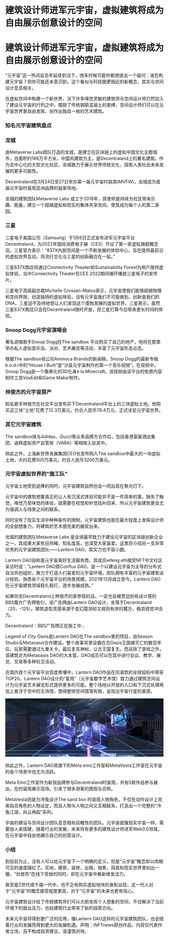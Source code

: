 # 建筑设计师进军元宇宙，虚拟建筑将成为自由展示创意设计的空间


# 建筑设计师进军元宇宙，虚拟建筑将成为自由展示创意设计的空间

“元宇宙”这一热词自去年延续到当下，很多时候可能你都想提出一个疑问：谁在构建元宇宙？但你可能还未意识到，这个看似与科技圈更相近的新概念，其实与空间设计息息相关。

在虚拟空间中构建一个新世界，当下许多嗅觉灵敏的建筑师与空间设计师已然加入了建设元宇宙的行列之中。摆脱了传统钢筋混凝土的束缚，空间设计师们可以在元宇宙世界里自由发挥，创作出独具一格的艺术建筑。

### 知名元宇宙建筑盘点

### 龙城

由Metaverse Labs团队打造的龙城，是建立在区块链上的虚拟中国文化主题城市，总面积约166万平方米，中国风建筑为主，是Decentraland上的著名建筑。作为去中心化的大型文化社区，龙城致力于展示世界传统文化，探索人类社会未来发展的更多可能性。

Decentraland在3月24日至27日举办第一届元宇宙时装周(MVFW)，龙城成为首届元宇宙时装周亚洲品牌的独家场地。

龙城的建筑团队Metaverse Labs 成立于2018年，其使命是持续为社区带来乐趣、能量，建立一个超越虚拟和现实的集体共享空间，使其成为每个人的第二家园。



### 三星

三星电子美国公司（Samsung）于1月6日正式宣布进军元宇宙平台Decentraland，为2022年国际消费电子展（CES）开设了第一家虚拟旗舰概念店。三星官方表示：“837X内部空间是一个不断发展的体验中心，旨在提供最前沿的虚拟世界互动，将流行文化与三星的创新融合在一起。”

三星837X商店将通过Connectivity Theater和Sustainability Forest为用户提供虚拟体验，当中Connectivity Theater在CES 2022期间循环播放三星电子的宣传片。

三星电子高级副总裁Michelle Crossan-Matos表示，元宇宙使我们能够超越物理和空间界限，创造独特的虚拟体验，没有元宇宙我们不可能做到，创新是我们的DNA，三星迫不及待地想让人们发现这个蓬勃发展的虚拟世界。三星表示，虽然三星837X商店只会在Decentraland限时开放，但三星打算今后带来更长时间的体验。

### Snoop Dogg元宇宙演唱会

著名说唱歌手Snoop Dogg在The sandbox 平台购买了自己的地产，他将在那里举办私人虚拟音乐会、派对、艺术展览等活动，丰富了元宇宙形态业态。

根据The sandbox母公司Animoca Brands的新闻稿，Snoop Dogg的最新专辑b.o.d.r中的“House I Built”是“沙盒元宇宙制作的第一个音乐视频”。在视频中，Snoop Dogg是一个像素化的3D化身à la Minecraft。该视频由该平台的免费内容制作工具VoxEdit和Game Maker制作。





### 林俊杰的元宇宙房产

知名歌手林俊杰在社交平台宣布买下Decentraland平台上的三块虚拟土地。他购买这三块“土地”花费了12.3万美元，约合人民币78.4万元，正式涉足元宇宙世界。

### 其它元宇宙建筑

The sandbox继与Adidas、Gucci等众多品牌方合作后，包括香港富豪酒店集团、迪拜虚拟资产监管局（VARA）等相继入驻其中。

除此之外，上海新世界发展集团CEO也宣布购入The sandbox中最大的一块虚拟土地，大约花费500万美元，约合人民币3200万美元。

### 元宇宙虚拟世界的"施工队"

元宇宙土地受到追捧的同时，元宇宙建筑自然也会一同出现在聚光灯下。

元宇宙中的建筑想要真正的让人有沉浸式体验可能并不是一件简单的事，缺失了触觉，嗅觉乃至味觉的体验，就需要在视觉和听觉找补回来，所以元宇宙建筑更会尤为强调人与场景之间的联系。

同时没有了现实生活中种种条件的限制，元宇宙建筑也能在最大程度上发挥设计师的全部想象力，将建筑的艺术感完美的展现出来。

龙城的建筑团队Metaverse Labs 是全球最早致力于建设元宇宙的区块链创新企业之一，其成果大家有目共睹，知名度高，也深受大家喜爱。这里将介绍另一支非常优秀的元宇宙建筑团队——Lantern DAO，其实力也不容小觑。

Lantern DAO自称是元宇宙美好生活服务商，其成员wfeng.eth接受NFT中文社区采访时说：“Lantern DAO原Conflux DAO，是一个以建设元宇宙为主导的分布式自治共创组织，致力于打造人们喜爱的元宇宙环境。团队拥有丰富的元宇宙建筑设计经验，熟悉各个元宇宙平台的场景搭建。2021年12月成立至今，Lantern DAO在元宇宙建筑领域稳扎稳打，逐步发展成熟。”

如果你去Decentraland上林俊杰的家参观的话，一定也会被旁边别有设计感的BBS魔方广告牌吸引，该广告牌由Lantern DAO设计，坐落于Decentraland（20，-125）。建筑造型灵感来源于变幻莫测却又规则有序的魔方，极具视觉冲击力。

Decentraland：BBS广告牌正在施工中...

Legend of City Oasis是Lantern DAO在The sandbox里的项目，由Season Studio与Metaoasis合作建设。整个故事背景设置在古Oasis王国被灭亡的数百年后，玩家需要通过九重关卡，最后复苏神树，让古王国复生。而且除了游戏之外，该建筑亦为Metaoasis DAO的大本营，DAO成员可以在其中进行会议、教学、展览、交易等多种社交活动。

在国内首个元宇宙平台百度希壤中，Lantern DAO作品在风语筑的全球招标中荣获TOP20。Lantern DAO设计的“星雨”（元宇宙数字艺术馆）致力通过建筑空间设计为元宇宙艺术展览形式提供更多的可能。整个场地以开放的入口和下沉式处理再加上悬浮于空中的主场馆，使得整体空间错落有致，呈现出宇宙行星的美感。

!["星雨"建筑](abc.jpg)

除此之外，Lantern DAO其旗下的Meta emo工作室和MetaVesta工作室在元宇宙的各个场景中也尤为活跃。

Meta Emo工作室作为新锐品牌参与Decentraland时装周，共有5款作品参与展出，在时装周展示现场，引来了很多游客的围观与合照。

MetaVesta则是为冷兔设计The sand box 时装周人物角色，不仅在动作设计上完美贴合角色的人物设定，而且人物与人物之间又互相联系，打造出一个完整的“冷兔江湖，风云再起”系列。

宇宙的建设与空间设计团队息息相有前瞻性的团队。元宇宙就像现实宇宙一样，需要由人来搭建，随着行业的发展，未来将有更多的建筑设计师进军Web3.0领域，在元宇宙中自由地展示自己的创意设计。

### 小结

到目前为止，没有人可以给元宇宙下一个明确的定义，但是“元宇宙”概念却以肉眼可见的速度蹿红了。买地，建房，装修，出租，抛售，简直和现实世界里如出一辙，“炒房热”在线下受挫的同时，却在元宇宙中重新焕发活力。

甚至是Z世代或千禧一代中，也不乏有购买虚拟地块的身影出现，这一代人对于“元宇宙”的概念接受程度更高，对于“元宇宙”的未来也更有信心。

元宇宙建筑设计给了传统建筑师们可以大胆发挥个人想象的空间，不仅解决了当前环境下的就业压力，也给建筑行业带来了新的探索方向。

未来元宇宙将得到更广泛的应用，像Lantern DAO这样的元宇宙建筑团队，也会随着行业的发展而得到更大的发展机遇。声明：iNFTnews原创作品，内容仅代表作者立场，且不构成投资建议，请谨慎对待。
